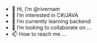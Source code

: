- 👋 Hi, I’m @rivernam
- 👀 I’m interested in C#/JAVA
- 🌱 I’m currently learning backend
- 💞️ I’m looking to collaborate on ...
- 📫 How to reach me ...

<!---
rivernam/rivernam is a ✨ special ✨ repository because its `README.md` (this file) appears on your GitHub profile.
You can click the Preview link to take a look at your changes.
--->
